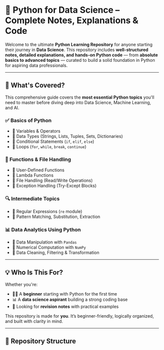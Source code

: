 # 🐍 Python for Data Science – Complete Notes, Explanations & Code

Welcome to the ultimate **Python Learning Repository** for anyone starting their journey in **Data Science**. This repository includes **well-structured notes, detailed explanations, and hands-on Python code** — from **absolute basics to advanced topics** — curated to build a solid foundation in Python for aspiring data professionals.

---

## 📘 What's Covered?

This comprehensive guide covers the **most essential Python topics** you'll need to master before diving deep into Data Science, Machine Learning, and AI.

### ✅ Basics of Python
- 📌 Variables & Operators  
- 📌 Data Types (Strings, Lists, Tuples, Sets, Dictionaries)  
- 📌 Conditional Statements (`if`, `elif`, `else`)  
- 📌 Loops (`for`, `while`, `break`, `continue`)  

### 🔁 Functions & File Handling
- 📌 User-Defined Functions  
- 📌 Lambda Functions  
- 📌 File Handling (Read/Write Operations)  
- 📌 Exception Handling (Try-Except Blocks)

### 🔍 Intermediate Topics
- 📌 Regular Expressions (`re` module)  
- 📌 Pattern Matching, Substitution, Extraction  

### 📊 Data Analytics Using Python
- 📌 Data Manipulation with `Pandas`  
- 📌 Numerical Computation with `NumPy`  
- 📌 Data Cleaning, Filtering & Transformation  

---

## 💡 Who Is This For?

Whether you're:
- 🧑‍🎓 A **beginner** starting with Python for the first time  
- 📊 A **data science aspirant** building a strong coding base  
- 🔁 Looking for **revision notes** with practical examples  

This repository is made for **you**. It’s beginner-friendly, logically organized, and built with clarity in mind.

---

## 📂 Repository Structure


